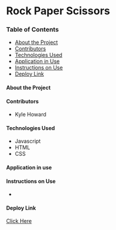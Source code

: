 # Rock Paper Scissors

### Table of Contents
- [About the Project](#about-the-project)
- [Contributors](#contributors)
- [Technologies Used](#technologies-used)
- [Application in Use](#application-in-use)
- [Instructions on Use](#instructions-on-use)
- [Deploy Link](#deploy-link)

#### About the Project


#### Contributors
 - Kyle Howard


#### Technologies Used
- Javascript
- HTML
- CSS

#### Application in use


#### Instructions on Use
- 

#### Deploy Link
 [Click Here](https:)

